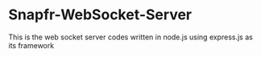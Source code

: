 # Snapfr-WebSocket-Server
This is the web socket server codes written in node.js using express.js as its framework
